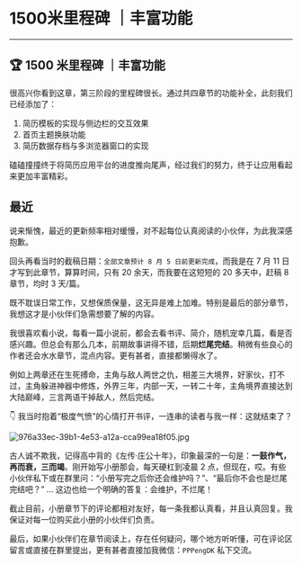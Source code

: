 
#  1500米里程碑 ｜丰富功能
---

## 🏆 1500 米里程碑 ｜丰富功能

很高兴你看到这章，第三阶段的里程碑很长。通过共四章节的功能补全，此刻我们已经添加了：

1.  简历模板的实现与侧边栏的交互效果
2.  首页主题换肤功能
3.  简历数据存档与多浏览器窗口的实现

磕磕撞撞终于将简历应用平台的进度推向尾声，经过我们的努力，终于让应用看起来更加丰富精彩。

## 最近

说来惭愧，最近的更新频率相对缓慢，对不起每位认真阅读的小伙伴，为此我深感抱歉。

回头再看当时的截稿日期：`全部文章预计 8 月 5 日前更新完成`，而我是在 7 月 11 日才写到此章节，算算时间，只有 20 余天，而我要在这短短的 20 多天中，赶稿 8 章节，均时 3 天/篇。

既不耽误日常工作，又想保质保量，这无异是难上加难。特别是最后的部分章节，我想这才是小伙伴们急需想要了解的内容。

我很喜欢看小说，每看一篇小说前，都会去看书评、简介，随机宠幸几篇，看是否感兴趣。但总会有那么几本，前期故事讲得不错，后期**烂尾完结**。稍微有些良心的作者还会水水章节，混点内容。更有甚者，直接都懒得水了。

例如上两章还在生死搏命，主角与敌人两世之仇，相差三大境界，好家伙，打不过，主角躲进神器中修炼，外界三年，内部一天，一转二十年，主角境界直接达到大陆巅峰，三言两语干掉敌人，然后完结。

👇 我当时抱着“极度气愤”的心情打开书评，一连串的读者与我一样：这就结束了？

![976a33ec-39b1-4e53-a12a-cca99ea18f05.jpg](https://p1-juejin.byteimg.com/tos-cn-i-k3u1fbpfcp/c0a82f8a43ec4822a3c1dc07bbe69779~tplv-k3u1fbpfcp-watermark.image)

古人诚不欺我，记得高中背的《左传·庄公十年》，印象最深的一句是：**一鼓作气，再而衰，三而竭**。刚开始写小册那会，每天硬杠到凌晨 2 点，但现在，哎。有些小伙伴私下或在群里问：“小册写完之后你还会维护吗？”、“最后你不会也是烂尾完结吧？” ... 这边也给一个明确的答复：会维护，不烂尾！

截止目前，小册章节下的评论都相对友好，每一条我都认真看，并且认真回复。我保证对每一位购买此小册的小伙伴们负责。

最后，如果小伙伴们在章节阅读上，存在任何疑问，哪个地方听听懂，可在评论区留言或直接在群里提出，更有甚者直接加我微信：`PPPengDK` 私下交流。
    